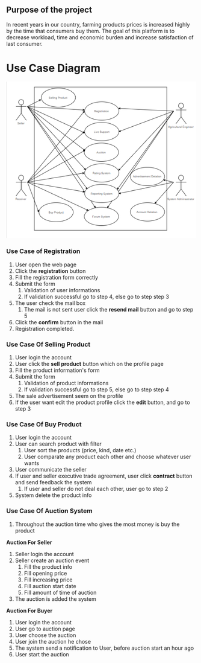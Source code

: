 ## Purpose of the project
In recent years in our country, farming products prices is increased highly by the time that consumers buy them. The goal of this platform is to decrease workload, time and economic burden and increase satisfaction of last consumer.


Use Case Diagram
===========

![alt text](img/UseCaseDiagram.png)

### Use Case of Registration

 1. User open the web page
 2. Click the **registration** button
 3. Fill the registration form correctly
 4. Submit the form
	1. Validation of user informations
	2. If validation successful go to step 4, else go to step step 3
5. The user check the mail box
	1. The mail is not sent user click the **resend mail** button and go to step 5
6. Click the **confirm** button in the mail
7. Registration completed.

### Use Case Of Selling Product

1. User login the account
2. User click the **sell product** button which on the profile page
3. Fill the product information's form
4. Submit the form
	1. Validation of product informations
	2. If validation successful go to step 5, else go to step step 4
5. The sale advertisement seem on the profile 
6. If the user want edit the product profile click the **edit** button, and go to step 3

### Use Case Of Buy Product

1. User login the account
2. User can search product with filter
    1. User sort the products (price, kind, date etc.)
    2. User comparate any product each other and choose whatever user wants    
3. User communicate the seller
4. If user and seller executive trade agreement, user click **contract** button and send feedback the system
    1. If user and seller do not deal each other, user go to step 2 
5. System delete the product info

### Use Case Of Auction System

1. Throughout the auction time who gives the most money is buy the product

**Auction For Seller**

1. Seller login the account
2. Seller create an auction event
    1. Fill the product info
    2. Fill opening price
    3. Fill increasing price
    4. Fill auction start date
    5. Fill amount of time of auction
3. The auction is added the system

**Auction For Buyer**

1. User login the account
2. User go to auction page
3. User choose the auction
4. User join the auction he chose
5. The system send a notification to User, before auction start an hour ago
6. User start the auction
